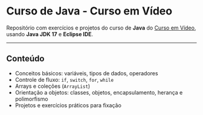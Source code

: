 # Curso de Java - Curso em Vídeo

Repositório com exercícios e projetos do curso de **Java** do [Curso em Vídeo](https://www.cursoemvideo.com/), usando **Java JDK 17** e **Eclipse IDE**.

---

## Conteúdo

- Conceitos básicos: variáveis, tipos de dados, operadores  
- Controle de fluxo: `if`, `switch`, `for`, `while`  
- Arrays e coleções (`ArrayList`)  
- Orientação a objetos: classes, objetos, encapsulamento, herança e polimorfismo  
- Projetos e exercícios práticos para fixação
